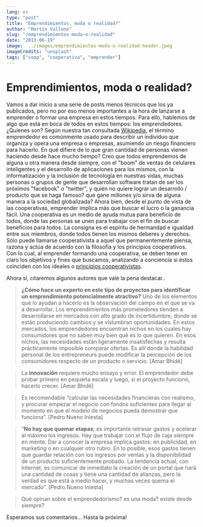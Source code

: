 ```yaml
---
lang: es
type: "post"
title: "Emprendimientos, moda o realidad?"
author: "Martín Vallone"
slug: "/emprendimientos-moda-o-realidad"
date: "2013-06-19"
image:  ../images/emprendimientos-moda-o-realidad-header.jpeg
imageCredits: "unsplash"
tags: ["coop", "cooperativa", "emprender"]
---
```


# Emprendimientos, moda o realidad?

Vamos a dar inicio a una serie de posts menos técnicos que los ya publicados, pero no por eso menos importantes a la hora de lanzarse a emprender o formar una empresa en estos tiempos. Para ello, hablemos de algo que está en boca de todos en estos tiempos: los emprendedores. ¿Quienes son?
Según nuestra tan consultada [Wikipedia](https://es.wikipedia.org/wiki/Emprendedor), el término emprendedor es comúnmente usado para describir un individuo que organiza y opera una empresa o empresas, asumiendo un riesgo financiero para hacerlo.
En qué difiere de lo que gran cantidad de personas vienen haciendo desde hace mucho tiempo? Creo que todos emprendemos de alguna u otra manera desde siempre, con el "boom" de ventas de celulares inteligentes y el desarrollo de aplicaciones para los mismos, con la informatización y la inclusión de tecnología en nuestras vidas, muchas personas o grupos de gente que desarrollan software tratan de ser los próximos "facebook" o "twitter", y quién no quiere lograr un desarrollo / producto que se haga famoso? que gane millones y/o sirva de alguna manera a la sociedad globalizada?
Ahora bien, desde el punto de vista de las cooperativas, emprender implica más que buscar el lucro o la ganancia fácil. Una cooperativa es un medio de ayuda mutua para beneficio de todos, donde las personas se unen para trabajar con el fin de buscar beneficios para todos. La consigna es el espíritu de hermandad e igualdad entre sus miembros, donde todos tienen los mismos deberes y derechos. Sólo puede llamarse cooperativista a aquel que permanentemente piensa, razona y actúa de acuerdo con la filosofía y los principios cooperativos.
Con lo cual, al emprender formando una cooperativa, se deben tener en claro los objetivos y fines que buscamos, analizando a conciencia si éstos coinciden con los ideales o [principios cooperativistas](http://es.wikisource.org/wiki/Principios_cooperativos).





Ahora sí, citaremos algunos autores que vale la pena destacar..




> **¿Cómo hace un experto en este tipo de proyectos para identificar un emprendimiento potencialmente atractivo?**
> Uno de los elementos que lo ayudan a hacerlo es la observación del campo en el que se va a desarrollar. Los emprendimientos más prometedores tienden a desarrollarse en mercados con alto grado de incertidumbre, donde se están produciendo cambios y se vislumbran oportunidades. En estos mercados, los emprendedores encuentran nichos en los cuales hay consumidores que no saben muy bien qué es lo que quieren. En esos nichos, las necesidades están ligeramente insatisfechas y resulta prácticamente imposible comparar ofertas. Es allí donde la habilidad personal de los entrepreneurs puede modificar la percepción de los consumidores respecto de un producto o servicio. [Amar Bhidé]




> La **innovación** requiere mucho ensayo y error. El emprendedor debe probar primero en pequeña escala y luego, si el proyecto funcionó, hacerlo crecer. [Amar Bhidé]




> Es recomendable “calcular las necesidades financieras con realismo, y procurar empezar el negocio con fondos suficientes para llegar al momento en que el modelo de negocios pueda demostrar que funciona”. [Pedro Nueno Iniesta]




> “**No hay que quemar etapas**; es importante retrasar gastos y acelerar al máximo los ingresos. Hay que trabajar con el flujo de caja siempre en mente. Dar a conocer la empresa implica gastos: en publicidad, en marketing o en cualquier otro rubro. En lo posible, esos gastos tienen que guardar relación con los ingresos por ventas y la disponibilidad de un producto suficientemente probado. La tendencia actual, con Internet, es comunicar de inmediato la creación de un portal que hará una cantidad de cosas y tiene una cantidad de alianzas, pero la verdad es que está a medio hacer, y muchas veces quema el mercado”. [Pedro Nueno Iniesta]




> Qué opinan sobre el emprendedorismo? es una moda? existe desde siempre?




Esperamos sus comentarios... Hasta la próxima!


